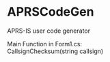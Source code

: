 # APRSCodeGen

APRS-IS user code generator

Main Function in Form1.cs:  
CallsignChecksum(string callsign)
